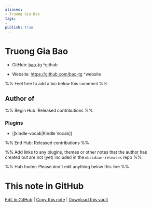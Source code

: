 ```yaml
---
aliases:
- Truong Gia Bao
tags:
- 
publish: true
---
```


# Truong Gia Bao

- GitHub: [bao-tg](https://github.com/bao-tg/) ^github
<!-- - Discord: `@` ^discord-->
- Website: <https://github.com/bao-tg> ^website
<!-- - [[Publish sites|Publish site]]: <https://> ^publish-->

%% Feel free to add a bio below this comment %%


## Author of

%% Begin Hub: Released contributions %%
### Plugins
- [[kindle-vocab|Kindle Vocab]]

%% End Hub: Released contributions %%

%% Add links to any plugins, themes or other notes that the author has created but are not (yet) included in the `obsidian-releases` repo %%

<!--
### Unlisted plugins
-->

<!--
### Others
-->

<!--
## Sponsor this author
-->

<!-- - [[GitHub sponsors]]: [Sponsor @bao-tg on GitHub Sponsors](https://github.com/sponsors/bao-tg) ^github-sponsor-->
<!-- - [[Buy me a coffee]]: <https://> ^buy-me-a-coffee-->
<!-- - [[PayPal]]: <https://> ^paypal-->
<!-- - [[Patreon]]: <https://> ^patreon-->

<!--
## Follow this author
-->

<!-- - [[YouTube Channels|On YouTube]]: <https://> ^youtube-->
<!-- - Twitter: <https://> ^twitter-->
<!-- - ... -->

%% Hub footer: Please don't edit anything below this line %%

# This note in GitHub

<span class="git-footer">[Edit In GitHub](https://github.dev/obsidian-community/obsidian-hub/blob/main/01%20-%20Community/People/bao-tg.md "git-hub-edit-note") | [Copy this note](https://raw.githubusercontent.com/obsidian-community/obsidian-hub/main/01%20-%20Community/People/bao-tg.md "git-hub-copy-note") | [Download this vault](https://github.com/obsidian-community/obsidian-hub/archive/refs/heads/main.zip "git-hub-download-vault") </span>
